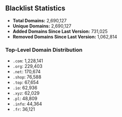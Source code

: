 ## Blacklist Statistics

- **Total Domains:** 2,690,127
- **Unique Domains:** 2,690,127
- **Added Domains Since Last Version:** 731,025
- **Removed Domains Since Last Version:** 1,062,814

### Top-Level Domain Distribution

-  `.com`: 1,228,141
-  `.org`: 229,403
-  `.net`: 170,674
-  `.shop`: 76,588
-  `.top`: 67,654
-  `.io`: 62,936
-  `.xyz`: 62,029
-  `.pl`: 48,809
-  `.info`: 44,364
-  `.fr`: 36,121
